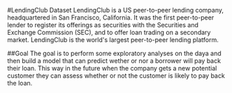 #LendingClub Dataset
LendingClub is a US peer-to-peer lending company, headquartered in San Francisco, California. It was the first peer-to-peer lender to register its offerings as securities with the Securities and Exchange Commission (SEC), and to offer loan trading on a secondary market. LendingClub is the world's largest peer-to-peer lending platform.

##Goal
The goal is to perform some exploratory analyses on the daya and then build a model that can predict wether or nor a borrower will pay back their loan. This way in the future when the company gets a new potential customer they can assess whether or not the customer is likely to pay back the loan.

